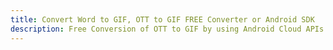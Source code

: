 ---title: Convert Word to GIF, OTT to GIF FREE Converter or Android SDKdescription: Free Conversion of OTT to GIF by using Android Cloud APIs & SDKs. Also Create, Edit & Render Microsoft Word & OpenOffice documents in the Cloud.---